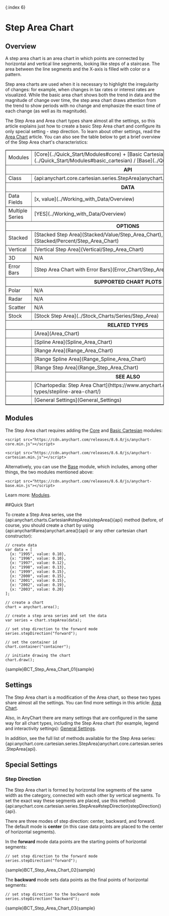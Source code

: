 {:index 6}
# Step Area Chart

## Overview

A step area chart is an area chart in which points are connected by horizontal and vertical line segments, looking like steps of a staircase. The area between the line segments and the X-axis is filled with color or a pattern.

Step area charts are used when it is necessary to highlight the irregularity of changes: for example, when changes in tax rates or interest rates are visualized. While the basic area chart shows both the trend in data and the magnitude of change over time, the step area chart draws attention from the trend to show periods with no change and emphasize the exact time of each change (as well as its magnitude).

The Step Area and Area chart types share almost all the settings, so this article explains just how to create a basic Step Area chart and configure its only special setting - step direction. To learn about other settings, read the [Area Chart](Area_Chart) article. You can also see the table below to get a brief overview of the Step Area chart's characteristics:

<table border="1" class="seriesTABLE">
<tr><td>Modules</td><td>[Core](../Quick_Start/Modules#core) + [Basic Cartesian](../Quick_Start/Modules#basic_cartesian) / [Base](../Quick_Start/Modules#base)</td></tr>
<tr><th colspan=2>API</th></tr>
<tr><td>Class</td><td>{api:anychart.core.cartesian.series.StepArea}anychart.core.cartesian.series.StepArea{api}</td></tr>
<tr><th colspan=2>DATA</th></tr>
<tr><td>Data Fields</td><td>[x, value](../Working_with_Data/Overview)</td></tr>
<tr><td>Multiple Series</td><td>[YES](../Working_with_Data/Overview)</td></tr>
<tr><th colspan=2>OPTIONS</th></tr>
<tr><td>Stacked</td><td>[Stacked Step Area](Stacked/Value/Step_Area_Chart), [Percent Stacked Step Area](Stacked/Percent/Step_Area_Chart)</td></tr>
<tr><td>Vertical</td><td>[Vertical Step Area](Vertical/Step_Area_Chart)</td></tr>
<tr><td>3D</td><td>N/A</td></tr>
<tr><td>Error Bars</td><td>[Step Area Chart with Error Bars](Error_Chart/Step_Area_Chart)</td></tr>
<tr><th colspan=2>SUPPORTED CHART PLOTS</th></tr>
<tr><td>Polar</td><td>N/A</td></tr>
<tr><td>Radar</td><td>N/A</td></tr>
<tr><td>Scatter</td><td>N/A</td></tr>
<tr><td>Stock</td><td>[Stock Step Area](../Stock_Charts/Series/Step_Area)</td></tr>
<tr><th colspan=2>RELATED TYPES</th></tr>
<tr><td></td><td>[Area](Area_Chart)</td></tr>
<tr><td></td><td>[Spline Area](Spline_Area_Chart)</td></tr>
<tr><td></td><td>[Range Area](Range_Area_Chart)</td></tr>
<tr><td></td><td>[Range Spline Area](Range_Spline_Area_Chart)</td></tr>
<tr><td></td><td>[Range Step Area](Range_Step_Area_Chart)</td></tr>
<tr><th colspan=2>SEE ALSO</th></tr>
<tr><td></td><td>[Chartopedia: Step Area Chart](https://www.anychart.com/chartopedia/chart-types/stepline-area-chart/)</td></tr>
<tr><td></td><td>[General Settings](General_Settings)</td></tr>
</table>

## Modules

The Step Area chart requires adding the [Core](../Quick_Start/Modules#core) and [Basic Cartesian](../Quick_Start/Modules#basic_cartesian) modules:

```
<script src="https://cdn.anychart.com/releases/8.6.0/js/anychart-core.min.js"></script>
```

```
<script src="https://cdn.anychart.com/releases/8.6.0/js/anychart-cartesian.min.js"></script>
```

Alternatively, you can use the [Base](../Quick_Start/Modules#base) module, which includes, among other things, the two modules mentioned above: 

```
<script src="https://cdn.anychart.com/releases/8.6.0/js/anychart-base.min.js"></script>
```

Learn more: [Modules](../Quick_Start/Modules).

##Quick Start

To create a Step Area series, use the {api:anychart.charts.Cartesian#stepArea}stepArea(){api} method (before, of course, you should create a chart by using {api:anychart#area}anychart.area(){api} or any other cartesian chart constructor):

```
// create data
var data = [
  {x: "1995", value: 0.10},
  {x: "1996", value: 0.10},
  {x: "1997", value: 0.12},
  {x: "1998", value: 0.13},
  {x: "1999", value: 0.15},
  {x: "2000", value: 0.15},
  {x: "2001", value: 0.15},
  {x: "2002", value: 0.19},
  {x: "2003", value: 0.20}
];

// create a chart
chart = anychart.area();

// create a step area series and set the data
var series = chart.stepArea(data);

// set step direction to the forward mode
series.stepDirection("forward");

// set the container id
chart.container("container");

// initiate drawing the chart
chart.draw();
```

{sample}BCT\_Step\_Area\_Chart\_01{sample}

## Settings

The Step Area chart is a modification of the Area chart, so these two types share almost all the settings. You can find more settings in this article: [Area Chart](Area_Chart).

Also, in AnyChart there are many settings that are configured in the same way for all chart types, including the Step Area chart (for example, legend and interactivity settings): [General Settings](General_Settings).

In addition, see the full list of methods available for the Step Area series: {api:anychart.core.cartesian.series.StepArea}anychart.core.cartesian.series.StepArea{api}.

## Special Settings 

### Step Direction

The Step Area chart is formed by horizontal line segments of the same width as the category, connected with each other by vertical segments. To set the exact way these segments are placed, use this method: {api:anychart.core.cartesian.series.StepArea#stepDirection}stepDirection(){api}.

There are three modes of step direction: center, backward, and forward. The default mode is **center** (in this case data points are placed to the center of horizontal segments).

In the **forward** mode data points are the starting points of horizontal segments:  

```
// set step direction to the forward mode
series.stepDirection("forward");
```

{sample}BCT\_Step\_Area\_Chart\_02{sample}

The **backward** mode sets data points as the final points of horizontal segments: 

```
// set step direction to the backward mode
series.stepDirection("backward");
```

{sample}BCT\_Step\_Area\_Chart\_03{sample}